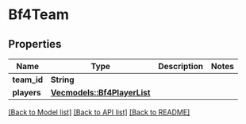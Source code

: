 # Bf4Team

## Properties

Name | Type | Description | Notes
------------ | ------------- | ------------- | -------------
**team_id** | **String** |  | 
**players** | [**Vec<models::Bf4PlayerList>**](Bf4PlayerList.md) |  | 

[[Back to Model list]](../README.md#documentation-for-models) [[Back to API list]](../README.md#documentation-for-api-endpoints) [[Back to README]](../README.md)


